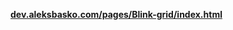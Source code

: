 <a href="http://dev.aleksbasko.com/pages/Blink-grid/index.html">**dev.aleksbasko.com/pages/Blink-grid/index.html**</a>
